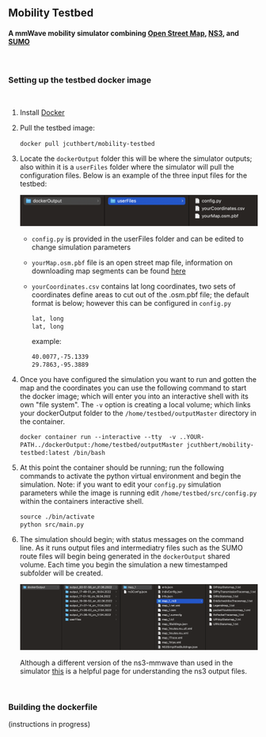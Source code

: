 ## Mobility Testbed

#### A mmWave mobility simulator combining [Open Street Map](https://www.openstreetmap.org), [NS3](https://www.nsnam.org), and [SUMO](https://sumo.dlr.de/docs/index.html)
<br>

### Setting up the testbed docker image
 <br>

1. Install [Docker](https://www.docker.com)

2. Pull the testbed image:
 
     ```docker pull jcuthbert/mobility-testbed```

3. Locate the `dockerOutput` folder this will be where the simulator outputs; also within it is a `userFiles` folder where the simulator will pull the configuration files. Below is an example of the three input files for the testbed: 


     <img src="docs/userFilesExample.png" alt="docs/userFilesExample.png" width="600"/>

     * `config.py` is provided in the userFiles folder and can be edited to change simulation parameters

     * `yourMap.osm.pbf` file is an open street map file, information on downloading map segments can be found [here](https://wiki.openstreetmap.org/wiki/Downloading_data)

     * `yourCoordinates.csv` contains lat long coordinates, two sets of coordinates define areas to cut out of the .osm.pbf file; the default format is below; however this can be configured in `config.py` 
          ```
          lat, long
          lat, long 
          ```
          example:
          ```
          40.0077,-75.1339
          29.7863,-95.3889
          ```
     
          


4. Once you have configured the simulation you want to run and gotten the map and the coordinates you can use the following command to start the docker image; which will enter you into an interactive shell with its own "file system". The `-v` option is creating a local volume; which links your dockerOutput folder to the `/home/testbed/outputMaster` directory in the container.

     ```
     docker container run --interactive --tty  -v ..YOUR-PATH../dockerOutput:/home/testbed/outputMaster jcuthbert/mobility-testbed:latest /bin/bash
     ```

5. At this point the container should be running; run the following commands to activate the python virtual environment and begin the simulation. Note: if you want to edit your `config.py` simulation parameters while the image is running edit `/home/testbed/src/config.py` within the containers interactive shell. 

     ``` 
     source ./bin/activate
     python src/main.py
     ```

6. The simulation should begin; with status messages on the command line. As it runs output files and intermediatry files such as the SUMO route files will begin being generated in the `dockerOutput` shared volume. Each time you begin the simulation a new timestamped subfolder will be created. 

     <img src="docs/outputExample.png" alt="docs/outputExample.png" width="700"/>

     Although a different version of the ns3-mmwave than used in the simulator [this](https://github.com/nyuwireless-unipd/ns3-mmwave/wiki/ns3-mmWave-traces) is a helpful page for understanding the ns3 output files. 

<br>

### Building the dockerfile

(instructions in progress)